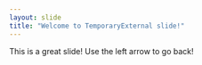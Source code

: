 ```yaml
---
layout: slide
title: "Welcome to TemporaryExternal slide!"
---
```

This is a great slide!
Use the left arrow to go back!
